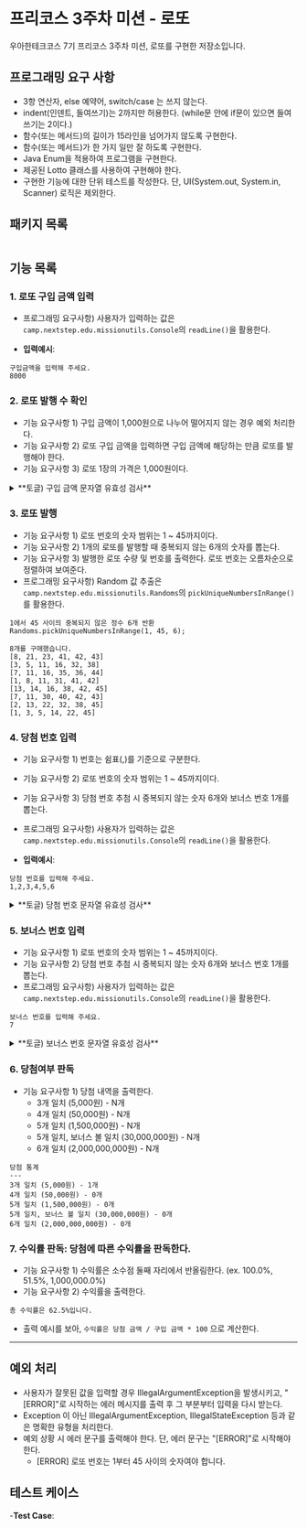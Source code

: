 # 프리코스 3주차 미션 - 로또

우아한테크코스 7기 프리코스 3주차 미션, 로또를 구현한 저장소입니다.

## 프로그래밍 요구 사항

- 3항 연산자, else 예약어, switch/case 는 쓰지 않는다.
- indent(인덴트, 들여쓰기)는 2까지만 허용한다. (while문 안에 if문이 있으면 들여쓰기는 2이다.)
- 함수(또는 메서드)의 길이가 15라인을 넘어가지 않도록 구현한다.
- 함수(또는 메서드)가 한 가지 일만 잘 하도록 구현한다.
- Java Enum을 적용하여 프로그램을 구현한다.
- 제공된 Lotto 클래스를 사용하여 구현해야 한다.
- 구현한 기능에 대한 단위 테스트를 작성한다. 단, UI(System.out, System.in, Scanner) 로직은 제외한다.

## 패키지 목록

```

```

## 기능 목록

### 1. 로또 구입 금액 입력

- 프로그래밍 요구사항) 사용자가 입력하는 값은 `camp.nextstep.edu.missionutils.Console`의 `readLine()`을 활용한다.

- **입력예시**:

```입력예시
구입금액을 입력해 주세요.
8000
```

### 2. 로또 발행 수 확인

- 기능 요구사항 1) 구입 금액이 1,000원으로 나누어 떨어지지 않는 경우 예외 처리한다.
- 기능 요구사항 2) 로또 구입 금액을 입력하면 구입 금액에 해당하는 만큼 로또를 발행해야 한다.
- 기능 요구사항 3) 로또 1장의 가격은 1,000원이다.

<details>
<summary>**토글) 구입 금액 문자열 유효성 검사**</summary>

> - 입력된 문자열이 NULL 이거나, 빈 문자열이거나 공백으로만 구성되어 있을 때
>
> - 입력된 문자열에 숫자 외의 문자가 있을때
>
> - (커스텀) 입력된 숫자가 int 타입의 범위를 벗어날 때
>
> - 입력된 숫자가 1000원으로 나누어 떨어지지 않을 때

</details>

### 3. 로또 발행

- 기능 요구사항 1) 로또 번호의 숫자 범위는 1 ~ 45까지이다.
- 기능 요구사항 2) 1개의 로또를 발행할 때 중복되지 않는 6개의 숫자를 뽑는다.
- 기능 요구사항 3) 발행한 로또 수량 및 번호를 출력한다. 로또 번호는 오름차순으로 정렬하여 보여준다.
- 프로그래밍 요구사항) Random 값 추출은 `camp.nextstep.edu.missionutils.Randoms`의 `pickUniqueNumbersInRange()`를 활용한다.

``` 프로그래밍 요구사항 활용 예시
1에서 45 사이의 중복되지 않은 정수 6개 반환
Randoms.pickUniqueNumbersInRange(1, 45, 6);
```

```출력 예시
8개를 구매했습니다.
[8, 21, 23, 41, 42, 43]
[3, 5, 11, 16, 32, 38]
[7, 11, 16, 35, 36, 44]
[1, 8, 11, 31, 41, 42]
[13, 14, 16, 38, 42, 45]
[7, 11, 30, 40, 42, 43]
[2, 13, 22, 32, 38, 45]
[1, 3, 5, 14, 22, 45]
```

### 4. 당첨 번호 입력

- 기능 요구사항 1) 번호는 쉼표(,)를 기준으로 구분한다.
- 기능 요구사항 2) 로또 번호의 숫자 범위는 1 ~ 45까지이다.
- 기능 요구사항 3) 당첨 번호 추첨 시 중복되지 않는 숫자 6개와 보너스 번호 1개를 뽑는다.
- 프로그래밍 요구사항) 사용자가 입력하는 값은 `camp.nextstep.edu.missionutils.Console`의 `readLine()`을 활용한다.

- **입력예시**:

```입력예시
당첨 번호를 입력해 주세요.
1,2,3,4,5,6
```

<details>
<summary>**토글) 당첨 번호 문자열 유효성 검사**</summary>

> - 입력된 문자열이 NULL 이거나, 빈 문자열이거나 공백으로만 구성되어 있을 때
>
> - 입력된 문자열에 쉼표, 공백, 숫자를 제외한 문자가 존재할 때
>
> - 숫자와 숫자 사이에 공백이 존재할 때
>
> - 숫자가 중복될 때
>
> - 숫자가 1 ~ 45의 값이 아닐 때
>
> - 숫자가 7개 이상 적혀있을 때

</details>

### 5. 보너스 번호 입력

- 기능 요구사항 1) 로또 번호의 숫자 범위는 1 ~ 45까지이다.
- 기능 요구사항 2) 당첨 번호 추첨 시 중복되지 않는 숫자 6개와 보너스 번호 1개를 뽑는다.
- 프로그래밍 요구사항) 사용자가 입력하는 값은 `camp.nextstep.edu.missionutils.Console`의 `readLine()`을 활용한다.

```입력예시
보너스 번호를 입력해 주세요.
7
```

<details>
<summary>**토글) 보너스 번호 문자열 유효성 검사**</summary>

> - 입력된 문자열이 NULL 이거나, 빈 문자열이거나 공백으로만 구성되어 있을 때
>
> - 입력된 문자열에 숫자와 공백을 제외한 문자가 존재할 때
>
> - 숫자와 숫자 사이에 공백이 존재할 때
>
> - 숫자가 당첨 번호와 같을 때
>
> - 숫자가 1 ~ 45의 값이 아닐 때

</details>

### 6. 당첨여부 판독

- 기능 요구사항 1) 당첨 내역을 출력한다.
    - 3개 일치 (5,000원) - N개
    - 4개 일치 (50,000원) - N개
    - 5개 일치 (1,500,000원) - N개
    - 5개 일치, 보너스 볼 일치 (30,000,000원) - N개
    - 6개 일치 (2,000,000,000원) - N개

```출력예시
당첨 통계
---
3개 일치 (5,000원) - 1개
4개 일치 (50,000원) - 0개
5개 일치 (1,500,000원) - 0개
5개 일치, 보너스 볼 일치 (30,000,000원) - 0개
6개 일치 (2,000,000,000원) - 0개
```

### 7. 수익률 판독: 당첨에 따른 수익률을 판독한다.

- 기능 요구사항 1) 수익률은 소수점 둘째 자리에서 반올림한다. (ex. 100.0%, 51.5%, 1,000,000.0%)
- 기능 요구사항 2) 수익률을 출력한다.

```출력예시
총 수익률은 62.5%입니다.
```

- 출력 예시를 보아, `수익률은 당첨 금액 / 구입 금액 * 100` 으로 계산한다.

---

## 예외 처리

- 사용자가 잘못된 값을 입력할 경우 IllegalArgumentException을 발생시키고, "[ERROR]"로 시작하는 에러 메시지를 출력 후 그 부분부터 입력을 다시 받는다.
- Exception 이 아닌 IllegalArgumentException, IllegalStateException 등과 같은 명확한 유형을 처리한다.
- 예외 상황 시 에러 문구를 출력해야 한다. 단, 에러 문구는 "[ERROR]"로 시작해야 한다.
    - [ERROR] 로또 번호는 1부터 45 사이의 숫자여야 합니다.

## 테스트 케이스

-**Test Case**:

```테스트케이스

```